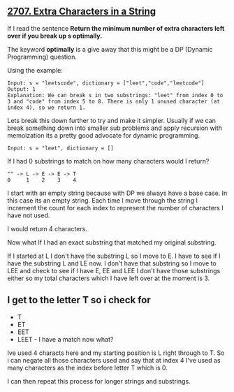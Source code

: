 ## [2707. Extra Characters in a String](https://leetcode.com/problems/extra-characters-in-a-string/description/)

If I read the sentence __Return the minimum number of extra characters left over if you break up s optimally.__

The keyword __optimally__ is a give away that this might be a DP (Dynamic Programming) question.

Using the example: 

```
Input: s = "leetscode", dictionary = ["leet","code","leetcode"]
Output: 1
Explanation: We can break s in two substrings: "leet" from index 0 to 3 and "code" from index 5 to 8. There is only 1 unused character (at index 4), so we return 1.
```

Lets break this down further to try and make it simpler. Usually if we can break something down into smaller sub problems
and apply recursion with memoization its a pretty good advocate for dynamic programming.


```
Input: s = "leet", dictionary = []
```

If I had 0 substrings to match on how many characters would I return?

```
"" -> L -> E -> E -> T
0     1    2    3    4
```


I start with an empty string because with DP we always have a base case. In this case its an empty string. Each time I move through the string
I increment the count for each index to represent the number of characters I have not used.

I would return 4 characters. 

Now what If I had an exact substring that matched my original substring.

If I started at L I don't have the substring L so I move to E. I have to see if I have the substring L and LE now. I don't have
that substring so I move to LEE and check to see if I have E, EE and LEE I don't have those substrings either so my total characters which I have left over at the moment
is 3. 

I get to the letter T so i check for
- 
- T
- ET
- EET
- LEET - I have a match now what?

Ive used 4 characts here and my starting position is L right through to T. So i can negate all those characters used and say that at index 4 I've used as many characters as the index before letter T which is 0.

I can then repeat this process for longer strings and substrings.



